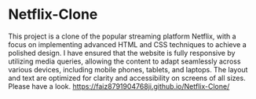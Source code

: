 # Netflix-Clone
This project is a clone of the popular streaming platform Netflix, with a focus on implementing advanced HTML and CSS techniques to achieve a polished design. I have ensured that the website is fully responsive by utilizing media queries, allowing the content to adapt seamlessly across various devices, including mobile phones, tablets, and laptops. The layout and text are optimized for clarity and accessibility on screens of all sizes.
Please have a look.    https://faiz8791904768ji.github.io/Netflix-Clone/
